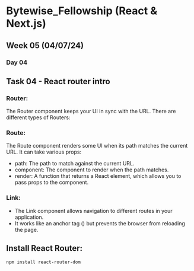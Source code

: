 # Bytewise_Fellowship (React & Next.js)
## Week 05 (04/07/24)

### Day 04
## Task 04 - React router intro

### Router:
  The Router component keeps your UI in sync with the URL. There are different types of Routers:
### Route:
  The Route component renders some UI when its path matches the current URL. It can take various props:

- path: The path to match against the current URL.
- component: The component to render when the path matches.
- render: A function that returns a React element, which allows you to pass props to the component.

### Link: 
  - The Link component allows navigation to different routes in your application. 
  - It works like an anchor tag (<a>) but prevents the browser from reloading the page.

## Install React Router:

`npm install react-router-dom`

